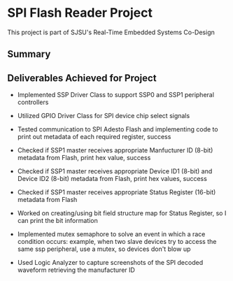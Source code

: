 # SPI Flash Reader Project

This project is part of SJSU's Real-Time Embedded Systems Co-Design

## Summary

## Deliverables Achieved for Project

- Implemented SSP Driver Class to support SSP0 and SSP1 peripheral controllers

- Utilized GPIO Driver Class for SPI device chip select signals

- Tested communication to SPI Adesto Flash and implementing code to print out metadata of each required register, success

- Checked if SSP1 master receives appropriate Manfucturer ID (8-bit) metadata from Flash, print hex value, success

- Checked if SSP1 master receives appropriate Device ID1 (8-bit) and Device ID2 (8-bit) metadata from Flash, print hex values, success

- Checked if SSP1 master receives appropriate Status Register (16-bit) metadata from Flash 

- Worked on creating/using bit field structure map for Status Register, so I can print the bit information

- Implemented mutex semaphore to solve an event in which a race condition occurs: example, when two slave devices try to access the same ssp peripheral, use a mutex, so devices don't blow up

- Used Logic Analyzer to capture screenshots of the SPI decoded waveform retrieving the manufacturer ID
 
